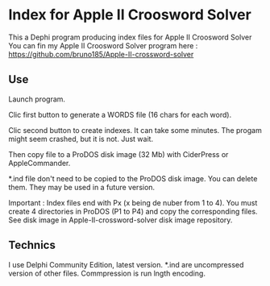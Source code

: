 # Index for Apple II Croosword Solver
This a Dephi program producing index files for Apple II Croosword Solver
You can fin my Apple II Croosword Solver program here : 
https://github.com/bruno185/Apple-II-crossword-solver

## Use
Launch program.

Clic first button to generate a WORDS file (16 chars for each word).

Clic second button to create indexes. It can take some minutes. The progam might seem crashed, but it is not. Just wait.

Then copy file to a ProDOS disk image (32 Mb) with CiderPress or AppleCommander. 

*.ind file don't need to be copied to the ProDOS disk image. You can delete them. They may be used in a future version. 

Important  : Index files end with Px (x being de nuber from 1 to 4). You must create 4 directories in ProDOS (P1 to P4) and copy the corresponding files. See disk image in Apple-II-crossword-solver disk image repository.

## Technics
I use Delphi Community Edition, latest version.
*.ind are uncompressed version of other files.
Commpression is run lngth encoding.